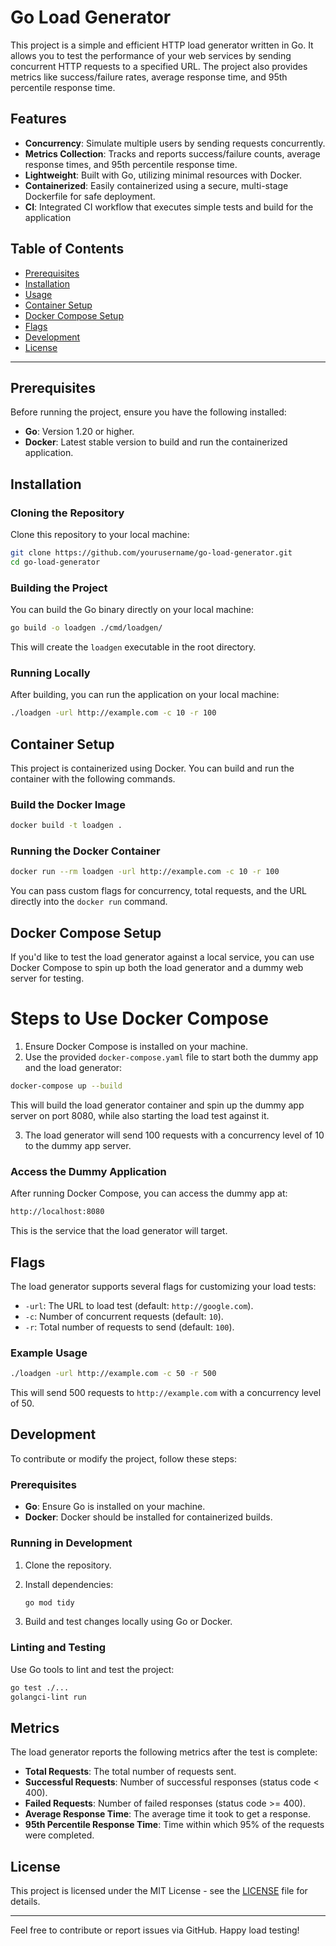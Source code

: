 # Go Load Generator

This project is a simple and efficient HTTP load generator written in Go. It allows you to test the performance of your web services by sending concurrent HTTP requests to a specified URL. The project also provides metrics like success/failure rates, average response time, and 95th percentile response time.

## Features

- **Concurrency**: Simulate multiple users by sending requests concurrently.
- **Metrics Collection**: Tracks and reports success/failure counts, average response times, and 95th percentile response time.
- **Lightweight**: Built with Go, utilizing minimal resources with Docker.
- **Containerized**: Easily containerized using a secure, multi-stage Dockerfile for safe deployment.
- **CI**: Integrated CI workflow that executes simple tests and build for the application

## Table of Contents

- [Prerequisites](#prerequisites)
- [Installation](#installation)
- [Usage](#usage)
- [Container Setup](#container-setup)
- [Docker Compose Setup](#docker-compose-setup)
- [Flags](#flags)
- [Development](#development)
- [License](#license)

---

## Prerequisites

Before running the project, ensure you have the following installed:

- **Go**: Version 1.20 or higher.
- **Docker**: Latest stable version to build and run the containerized application.

## Installation

### Cloning the Repository

Clone this repository to your local machine:

```bash
git clone https://github.com/yourusername/go-load-generator.git
cd go-load-generator
```

### Building the Project

You can build the Go binary directly on your local machine:

```bash
go build -o loadgen ./cmd/loadgen/
```

This will create the `loadgen` executable in the root directory.

### Running Locally

After building, you can run the application on your local machine:

```bash
./loadgen -url http://example.com -c 10 -r 100
```

## Container Setup

This project is containerized using Docker. You can build and run the container with the following commands.

### Build the Docker Image

```bash
docker build -t loadgen .
```

### Running the Docker Container

```bash
docker run --rm loadgen -url http://example.com -c 10 -r 100
```

You can pass custom flags for concurrency, total requests, and the URL directly into the `docker run` command.

## Docker Compose Setup

If you'd like to test the load generator against a local service, you can use Docker Compose to spin up both the load generator and a dummy web server for testing.

# Steps to Use Docker Compose

1. Ensure Docker Compose is installed on your machine.
2. Use the provided `docker-compose.yaml` file to start both the dummy app and the load generator:

```bash
docker-compose up --build
```

This will build the load generator container and spin up the dummy app server on port 8080, while also starting the load test against it.

3. The load generator will send 100 requests with a concurrency level of 10 to the dummy app server.

### Access the Dummy Application
After running Docker Compose, you can access the dummy app at:

```bash
http://localhost:8080
```

This is the service that the load generator will target.

## Flags

The load generator supports several flags for customizing your load tests:

- `-url`: The URL to load test (default: `http://google.com`).
- `-c`: Number of concurrent requests (default: `10`).
- `-r`: Total number of requests to send (default: `100`).

### Example Usage

```bash
./loadgen -url http://example.com -c 50 -r 500
```

This will send 500 requests to `http://example.com` with a concurrency level of 50.

## Development

To contribute or modify the project, follow these steps:

### Prerequisites

- **Go**: Ensure Go is installed on your machine.
- **Docker**: Docker should be installed for containerized builds.

### Running in Development

1. Clone the repository.
2. Install dependencies:

   ```bash
   go mod tidy
   ```

3. Build and test changes locally using Go or Docker.

### Linting and Testing

Use Go tools to lint and test the project:

```bash
go test ./...
golangci-lint run
```

## Metrics

The load generator reports the following metrics after the test is complete:

- **Total Requests**: The total number of requests sent.
- **Successful Requests**: Number of successful responses (status code < 400).
- **Failed Requests**: Number of failed responses (status code >= 400).
- **Average Response Time**: The average time it took to get a response.
- **95th Percentile Response Time**: Time within which 95% of the requests were completed.

## License

This project is licensed under the MIT License - see the [LICENSE](LICENSE) file for details.

---

Feel free to contribute or report issues via GitHub. Happy load testing!